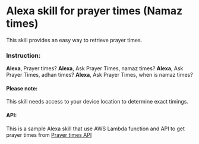# Alexa skill for prayer times (Namaz times)

This skill provides an easy way to retrieve prayer times. 

### Instruction:

**Alexa**, Prayer times?
**Alexa**, Ask Prayer Times, namaz times?
**Alexa**, Ask Prayer Times, adhan times?
**Alexa**, Ask Prayer Times, when is namaz times?


#### Please note:

This skill needs access to your device location to determine exact timings.


#### API:
This is a sample Alexa skill that use AWS Lambda function and API to get prayer times from [Prayer times API](https://aladhan.com/prayer-times-api)